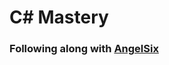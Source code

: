 # C# Mastery
### Following along with [AngelSix](https://www.youtube.com/playlist?list=PLrW43fNmjaQVSmaezCeU-Hm4sMs2uKzYN)